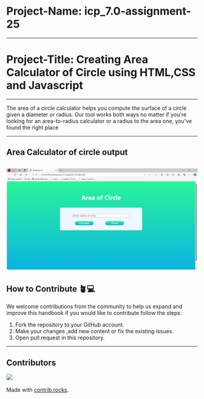 # Project-Name: icp_7.0-assignment-25

---
# Project-Title: Creating Area Calculator of Circle using HTML,CSS and Javascript 

---

The area of a circle calculator helps you compute the surface of a circle given a diameter or radius. Our tool works both ways no matter if you're looking for an area-to-radius calculator or a radius to the area one, you've found the right place

---
## Area Calculator of circle output
![Area Calculator of circle](./output.png)
---
## How to Contribute 🪴💻

We welcome contributions from the community to help us expand and improve this handbook if you would like to contribute follow the steps:

1. Fork the repository to your GitHub account.
2. Make your changes ,add new content or fix the existing issues.
3. Open pull request in this repository.

---
## Contributors

<a href="https://github.com/rutu-jadhav1/icp_7.0-assignment-25/graphs/contributors">
  <img src="https://contrib.rocks/image?repo=rutu-jadhav1/icp_7.0-assignment-25" />
</a>

Made with [contrib.rocks](https://contrib.rocks).